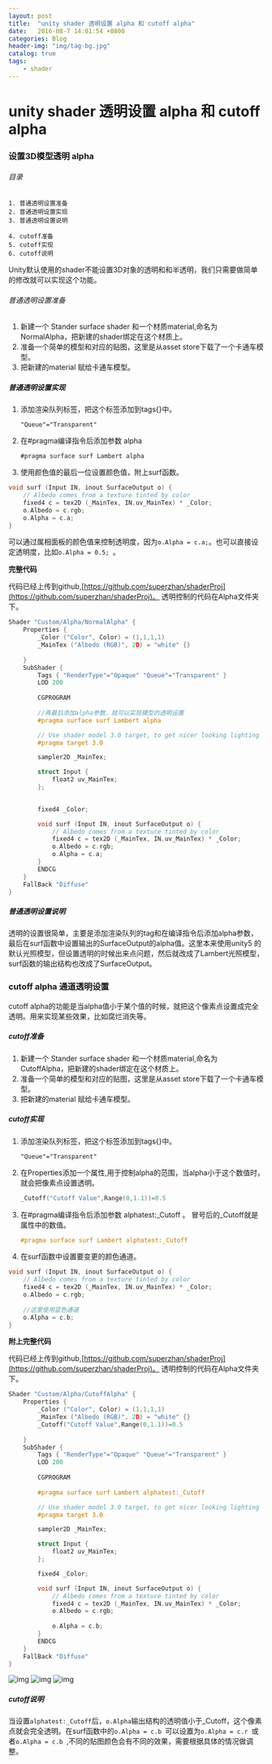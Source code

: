 ```yaml
---
layout: post
title:  "unity shader 透明设置 alpha 和 cutoff alpha"
date:   2016-08-7 14:01:54 +0800
categories: Blog
header-img: "img/tag-bg.jpg"
catalog: true
tags:
    - shader
---
```


# unity shader 透明设置 alpha 和 cutoff alpha


### 设置3D模型透明 alpha

###### 目录

	1. 普通透明设置准备
	2. 普通透明设置实现
	3. 普通透明设置说明
	
	4. cutoff准备
	5. cutoff实现
	6. cutoff说明

Unity默认使用的shader不能设置3D对象的透明和和半透明，我们只需要做简单的修改就可以实现这个功能。

###### 普通透明设置准备

1. 新建一个 Stander surface shader 和一个材质material,命名为NormalAlpha，把新建的shader绑定在这个材质上。
2. 准备一个简单的模型和对应的贴图，这里是从asset store下载了一个卡通车模型。
3. 把新建的material 赋给卡通车模型。

##### 普通透明设置实现

1. 添加渲染队列标签，把这个标签添加到tags{}中。

    `"Queue"="Transparent"`
2. 在#pragma编译指令后添加参数 alpha

    ```
	#pragma surface surf Lambert alpha 
	```
3. 使用颜色值的最后一位设置颜色值，附上surf函数。

```c
void surf (Input IN, inout SurfaceOutput o) {
	// Albedo comes from a texture tinted by color
	fixed4 c = tex2D (_MainTex, IN.uv_MainTex) * _Color;
	o.Albedo = c.rgb;
	o.Alpha = c.a;
}
``` 
   可以通过属相面板的颜色值来控制透明度，因为`o.Alpha = c.a;`。也可以直接设定透明度，比如`o.Alpha = 0.5; `。
   
   **完整代码**
   
   代码已经上传到github,[https://github.com/superzhan/shaderProj](https://github.com/superzhan/shaderProj)。
透明控制的代码在Alpha文件夹下。
   
```c
Shader "Custom/Alpha/NormalAlpha" {
	Properties {
		_Color ("Color", Color) = (1,1,1,1)
		_MainTex ("Albedo (RGB)", 2D) = "white" {}
		
	}
	SubShader {
		Tags { "RenderType"="Opaque" "Queue"="Transparent" }
		LOD 200
		
		CGPROGRAM
		
		//再最后添加alpha参数，就可以实现模型的透明设置
		#pragma surface surf Lambert alpha 

		// Use shader model 3.0 target, to get nicer looking lighting
		#pragma target 3.0

		sampler2D _MainTex;

		struct Input {
			float2 uv_MainTex;
		};

		
		fixed4 _Color;

		void surf (Input IN, inout SurfaceOutput o) {
			// Albedo comes from a texture tinted by color
			fixed4 c = tex2D (_MainTex, IN.uv_MainTex) * _Color;
			o.Albedo = c.rgb;
			o.Alpha = c.a;
		}
		ENDCG
	} 
	FallBack "Diffuse"
}

```


##### 普通透明设置说明
透明的设置很简单，主要是添加渲染队列的tag和在编译指令后添加alpha参数，最后在surf函数中设置输出的SurfaceOutput的alpha值。这里本来使用unity5 的默认光照模型，但设置透明的时候出来点问题，然后就改成了Lambert光照模型，surf函数的输出结构也改成了SurfaceOutput。



### cutoff alpha 通道透明设置

cutoff alpha的功能是当alpha值小于某个值的时候，就把这个像素点设置成完全透明。用来实现某些效果，比如腐烂消失等。

##### cutoff准备

1. 新建一个 Stander surface shader 和一个材质material,命名为CutoffAlpha，把新建的shader绑定在这个材质上。
2. 准备一个简单的模型和对应的贴图，这里是从asset store下载了一个卡通车模型。
3. 把新建的material 赋给卡通车模型。

##### cutoff实现

1. 添加渲染队列标签，把这个标签添加到tags{}中。

    `"Queue"="Transparent"`
2. 在Properties添加一个属性,用于控制alpha的范围，当alpha小于这个数值时，就会把像素点设置透明。 

   ```c
   _Cutoff("Cutoff Value",Range(0,1.1))=0.5
   ```
3. 在#pragma编译指令后添加参数 alphatest:_Cutoff 。 冒号后的_Cutoff就是属性中的数值。

    ```c
	#pragma surface surf Lambert alphatest:_Cutoff 
	```
4. 在surf函数中设置要变更的颜色通道。

```c
void surf (Input IN, inout SurfaceOutput o) {
	// Albedo comes from a texture tinted by color
	fixed4 c = tex2D (_MainTex, IN.uv_MainTex) * _Color;
	o.Albedo = c.rgb;
		
	//这里使用蓝色通道
	o.Alpha = c.b;
}
```

**附上完整代码**

代码已经上传到github,[https://github.com/superzhan/shaderProj](https://github.com/superzhan/shaderProj)。
透明控制的代码在Alpha文件夹下。

```c
Shader "Custom/Alpha/CutoffAlpha" {
	Properties {
		_Color ("Color", Color) = (1,1,1,1)
		_MainTex ("Albedo (RGB)", 2D) = "white" {}
		_Cutoff("Cutoff Value",Range(0,1.1))=0.5
		
	}
	SubShader {
		Tags { "RenderType"="Opaque" "Queue"="Transparent" }
		LOD 200
		
		CGPROGRAM
		
		#pragma surface surf Lambert alphatest:_Cutoff

		// Use shader model 3.0 target, to get nicer looking lighting
		#pragma target 3.0

		sampler2D _MainTex;

		struct Input {
			float2 uv_MainTex;
		};

		fixed4 _Color;

		void surf (Input IN, inout SurfaceOutput o) {
			// Albedo comes from a texture tinted by color
			fixed4 c = tex2D (_MainTex, IN.uv_MainTex) * _Color;
			o.Albedo = c.rgb;
			
			o.Alpha = c.b;
		}
		ENDCG
	} 
	FallBack "Diffuse"
}

```

![img](/img/2016-8-7-unityalpha/alpha1.png) ![img](/img/2016-8-7-unityalpha/alpha2.png) ![img](/img/2016-8-7-unityalpha/alpha3.png)

##### cutoff说明
当设置`alphatest:_Cutoff`后，`o.Alpha`输出结构的透明值小于_Cutoff，这个像素点就会完全透明。在surf函数中的`o.Alpha = c.b `可以设置为`o.Alpha = c.r `或者`o.Alpha = c.b `,不同的贴图颜色会有不同的效果，需要根据具体的情况做调整。


    
 